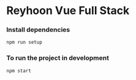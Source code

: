 # Reyhoon Vue Full Stack


### Install dependencies

```sh
npm run setup
```

### To run the project in development

```sh
npm start
```
